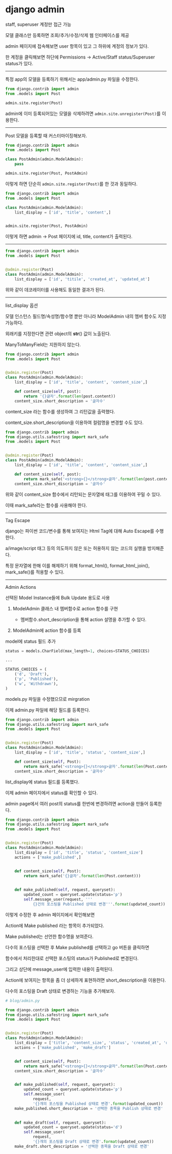 # django admin

staff, superuser 계정만 접근 가능

모델 클래스만 등록하면 조회/추가/수정/삭제 웹 인터페이스를 제공

admin 페이지에 접속해보면 user 항목이 있고 그 하위에 계정의 정보가 있다.

한 계정을 클릭해보면 하단에 Permissions -> Active/Staff status/Superuser status가 있다.

----

특정 app의 모델을 등록하기 위해서는 app/admin.py 파일을 수정한다.

```py
from django.contrib import admin
from .models import Post

admin.site.register(Post)
```

admin에 이미 등록되어있는 모델을 삭제하려면 `admin.site.unregister(Post)`를 이용한다.

----

Post 모델을 등록할 때 커스터마이징해보자.

```py
from django.contrib import admin
from .models import Post

class PostAdmin(admin.ModelAdmin):
    pass

admin.site.register(Post, PostAdmin)
```

이렇게 하면 단순히 `admin.site.register(Post)`를 한 것과 동일하다.

```py
from django.contrib import admin
from .models import Post

class PostAdmin(admin.ModelAdmin):
    list_display = ['id', 'title', 'content',]


admin.site.register(Post, PostAdmin)
```

이렇게 하면 admin -> Post 페이지에 id, title, content가 출력된다.

----

```py
from django.contrib import admin
from .models import Post


@admin.register(Post)
class PostAdmin(admin.ModelAdmin):
    list_display = ['id', 'titile', 'created_at', 'updated_at']
```

위와 같이 데코레이터를 사용해도 동일한 결과가 된다.

----

list_display 옵션

모델 인스턴스 필드명/속성명/함수명 뿐만 아니라 ModelAdmin 내의 멤버 함수도 지정가능하다.

외래키를 지정한다면 관련 object의 __str__() 값이 노출된다.

ManyToManyField는 지원하지 않는다.

```py
from django.contrib import admin
from .models import Post


@admin.register(Post)
class PostAdmin(admin.ModelAdmin):
    list_display = ['id', 'title', 'content', 'content_size',]

    def content_size(self, post):
        return '{}글자'.format(len(post.content))
    content_size.short_description = '글자수'
```

content_size 라는 함수를 생성하여 그 리턴값을 출력했다.

content_size.short_description을 이용하여 컬럼명을 변경할 수도 있다.

```py
from django.contrib import admin
from django.utils.safestring import mark_safe
from .models import Post


@admin.register(Post)
class PostAdmin(admin.ModelAdmin):
    list_display = ['id', 'title', 'content', 'content_size',]

    def content_size(self, post):
        return mark_safe('<strong>{}</strong>글자'.format(len(post.content)))
    content_size.short_discription = '글자수'
```

위와 같이 content_size 함수에서 리턴되는 문자열에 태그를 이용하여 꾸밀 수 있다.

이때 mark_safe라는 함수를 사용해야 한다.

----

Tag Escape

django는 파이썬 코드/변수를 통해 보여지는 Html Tag에 대해 Auto Escape를 수행한다.

a/image/script 태그 등의 의도하지 않은 또는 허용하지 않는 코드의 실행을 방지해준다.

특정 문자열에 한해 이를 해제하기 위해 format_html(), format_html_join(), mark_safe()를 적용할 수 있다.

----

Admin Actions

선택된 Model Instance들에 Bulk Update 용도로 사용

1. ModelAdmin 클래스 내 멤버함수로 action 함수를 구현

    * 멤버함수.short_description을 통해 action 설명을 추가할 수 있다.

2. ModelAdmin에 action 함수를 등록

model에 status 필드 추가

```py
status = models.CharField(max_length=1, choices=STATUS_CHOICES)

...

STATUS_CHOICES = (
    ('d', 'Draft'),
    ('p', 'Published'),
    ('w', 'Withdrawn'),
)
```

models.py 파일을 수정했으므로 mirgration

이제 admin.py 파일에 해당 필드를 등록한다.

```py
from django.contrib import admin
from django.utils.safestring import mark_safe
from .models import Post


@admin.register(Post)
class PostAdmin(admin.ModelAdmin):
    list_display = ['id', 'title', 'status', 'content_size',]

    def content_size(self, Post):
        return mark_safe('<strong>{}</strong>글자'.format(len(Post.content)))
    content_size.short_description = '글자수'
```

list_display에 status 필드를 등록했다.

이제 admin 페이지에서 status를 확인할 수 있다.


admin page에서 여러 post의 status를 한번에 변경하려면 action을 만들어 등록한다.

```py
from django.contrib import admin
from django.utils.safestring import mark_safe
from .models import Post


@admin.register(Post)
class PostAdmin(admin.ModelAdmin):
    list_display = ['id', 'title', 'status', 'content_size']
    actions = ['make_published',]


    def content_size(self, Post):
        return mark_safe('{}글자'.format(len(Post.content)))

    
    def make_published(self, request, queryset):
        updated_count = queryset.update(status='p')
        self.message_user(request, '''
            {}건의 포스팅을 Published 상태로 변경'''.format(updated_count))
```

이렇게 수정한 후 admin 페이지에서 확인해보면 

Action에 Make published 라는 항목이 추가되었다.

Make published는 선언한 함수명을 보여준다.

다수의 포스팅을 선택한 후 Make published를 선택하고 go 버튼을 클릭하면

함수에서 처리한대로 선택한 포스팅의 status가 Published로 변경된다.

그리고 상단에 message_user에 입력한 내용이 출력된다.

Action에 보여지는 항목을 좀 더 상세하게 표현하려면 short_description을 이용한다.

다수의 포스팅을 Draft 상태로 변경하는 기능을 추가해보자.

```py
# blog/admin.py

from django.contrib import admin
from django.utils.safestring import mark_safe
from .models import Post


@admin.register(Post)
class PostAdmin(admin.ModelAdmin):
    list_display = ['title', 'content_size', 'status', 'created_at', 'updated_at']
    actions = ['make_published', 'make_draft']


    def content_size(self, Post):
        return mark_safe("<strong>{}</strong>글자".format(len(Post.content)))
    content_size.short_description = '글자수'


    def make_published(self, request, queryset):
        updated_count = queryset.update(status='p')
        self.message_user(
            request,
            '{}개의 포스팅을 Published 상태로 변경'.format(updated_count))
    make_published.short_description = '선택한 종목을 Publish 상태로 변경'

    
    def make_draft(self, request, queryset):
        updated_count = queryset.update(status='d')
        self.message_user(
            request,
            '{}개의 포스팅을 Draft 상태로 변경'.format(updated_count))
    make_draft.short_description = '선택한 종목을 Draft 상태로 변경'
```